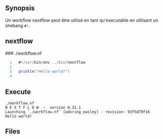 ## Synopsis

Un workflow nextflow peut être utilisé en tant qu'executable en utilisant un shebang `#!`.

## nextflow

### ./workflow.nf

```groovy
  1   #!/usr/bin/env ../bin/nextflow
  2   
  3   println("Hello world!")
  4   
```


## Execute

```
./workflow.nf
N E X T F L O W  ~  version 0.31.1
Launching `./workflow.nf` [adoring_easley] - revision: 93f5d79f16
Hello world!
```


## Files

```
```


